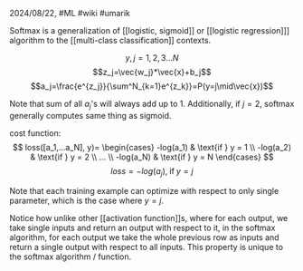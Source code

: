 2024/08/22, #ML #wiki #umarik 

Softmax is a generalization of [[logistic, sigmoid]] or [[logistic regression]]] algorithm to the [[multi-class classification]] contexts. 

$$y, j=1,2,3...N$$
$$z_j=\vec{w_j}*\vec{x}+b_j$$
$$a_j=\frac{e^{z_j}}{\sum^N_{k=1}e^{z_k}}=P(y=j\mid\vec{x})$$

Note that sum of all $a_j$'s will always add up to 1.
Additionally, if $j=2$, softmax generally computes same thing as sigmoid.

cost function:
$$
loss([a_1,...a_N], y)= \begin{cases} 
-log(a_1) & \text{if } y = 1 \\
-log(a_2) & \text{if } y = 2 \\
... \\
-log(a_N) & \text{if } y = N 
\end{cases}
$$
$$loss=-log(a_j),\; \text{if}\; y=j$$

Note that each training example can optimize with respect to only single parameter, which is the case where $y=j$.

Notice how unlike other [[activation function]]s, where for each output, we take single inputs and return an output with respect to it, in the softmax algorithm, for each output we take the whole previous row as inputs and return a single output with respect to all inputs. This property is unique to the softmax algorithm / function.